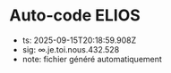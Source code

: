 # Auto-code ELIOS
- ts: 2025-09-15T20:18:59.908Z
- sig: ∞.je.toi.nous.432.528
- note: fichier généré automatiquement